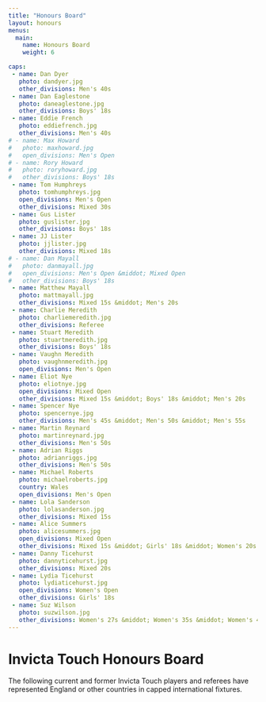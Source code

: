 ```yaml
---
title: "Honours Board"
layout: honours
menus:
  main:
    name: Honours Board
    weight: 6

caps:
 - name: Dan Dyer
   photo: dandyer.jpg
   other_divisions: Men's 40s
 - name: Dan Eaglestone
   photo: daneaglestone.jpg
   other_divisions: Boys' 18s
 - name: Eddie French
   photo: eddiefrench.jpg
   other_divisions: Men's 40s
# - name: Max Howard
#   photo: maxhoward.jpg
#   open_divisions: Men's Open
# - name: Rory Howard
#   photo: roryhoward.jpg
#   other_divisions: Boys' 18s
 - name: Tom Humphreys
   photo: tomhumphreys.jpg
   open_divisions: Men's Open
   other_divisions: Mixed 30s
 - name: Gus Lister
   photo: guslister.jpg
   other_divisions: Boys' 18s
 - name: JJ Lister
   photo: jjlister.jpg
   other_divisions: Mixed 18s
# - name: Dan Mayall
#   photo: danmayall.jpg
#   open_divisions: Men's Open &middot; Mixed Open
#   other_divisions: Boys' 18s
 - name: Matthew Mayall
   photo: mattmayall.jpg
   other_divisions: Mixed 15s &middot; Men's 20s
 - name: Charlie Meredith
   photo: charliemeredith.jpg
   other_divisions: Referee
 - name: Stuart Meredith
   photo: stuartmeredith.jpg
   other_divisions: Boys' 18s
 - name: Vaughn Meredith
   photo: vaughnmeredith.jpg
   open_divisions: Men's Open
 - name: Eliot Nye
   photo: eliotnye.jpg
   open_divisions: Mixed Open
   other_divisions: Mixed 15s &middot; Boys' 18s &middot; Men's 20s
 - name: Spencer Nye
   photo: spencernye.jpg
   other_divisions: Men's 45s &middot; Men's 50s &middot; Men's 55s
 - name: Martin Reynard
   photo: martinreynard.jpg
   other_divisions: Men's 50s
 - name: Adrian Riggs
   photo: adrianriggs.jpg
   other_divisions: Men's 50s
 - name: Michael Roberts
   photo: michaelroberts.jpg
   country: Wales
   open_divisions: Men's Open
 - name: Lola Sanderson
   photo: lolasanderson.jpg
   other_divisions: Mixed 15s
 - name: Alice Summers
   photo: alicesummers.jpg
   open_divisions: Mixed Open
   other_divisions: Mixed 15s &middot; Girls' 18s &middot; Women's 20s
 - name: Danny Ticehurst
   photo: dannyticehurst.jpg
   other_divisions: Mixed 20s
 - name: Lydia Ticehurst
   photo: lydiaticehurst.jpg
   open_divisions: Women's Open
   other_divisions: Girls' 18s
 - name: Suz Wilson
   photo: suzwilson.jpg
   other_divisions: Women's 27s &middot; Women's 35s &middot; Women's 40s
---
```


# Invicta Touch Honours Board
The following current and former Invicta Touch players and referees have represented England or
other countries in capped international fixtures.
